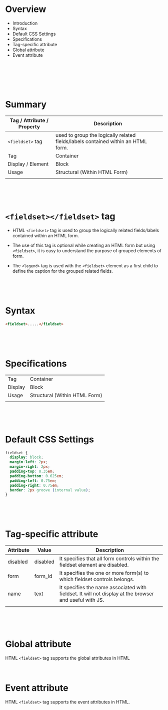 # Overview

- Introduction
- Syntax
- Default CSS Settings
- Specifications
- Tag-specific attribute
- Global attribute
- Event attribute

&nbsp;

&nbsp;

&nbsp;

# Summary

| Tag / Attribute / Property | Description                                                                      |
| -------------------------- | -------------------------------------------------------------------------------- |
| `<fieldset>` tag           | used to group the logically related fields/labels contained within an HTML form. |
| Tag                        | Container                                                                        |
| Display / Element          | Block                                                                            |
| Usage                      | Structural (Within HTML Form)                                                    |
|                            |                                                                                  |

&nbsp;

&nbsp;

# `<fieldset></fieldset>` tag

- HTML `<fieldset>` tag is used to group the logically related fields/labels contained within an HTML form.

- The use of this tag is optional while creating an HTML form but using `<fieldset>`, it is easy to understand the purpose of grouped elements of form.

- The `<legend>` tag is used with the `<fieldset>` element as a first child to define the caption for the grouped related fields.

&nbsp;

&nbsp;

# Syntax

```html
<fieldset>.....</fieldset>
```

&nbsp;

&nbsp;

# Specifications

|         |                               |
| ------- | ----------------------------- |
| Tag     | Container                     |
| Display | Block                         |
| Usage   | Structural (Within HTML Form) |
|         |                               |

&nbsp;

&nbsp;

# Default CSS Settings

```css
fieldset {
  display: block;
  margin-left: 2px;
  margin-right: 2px;
  padding-top: 0.35em;
  padding-bottom: 0.625em;
  padding-left: 0.75em;
  padding-right: 0.75em;
  border: 2px groove (internal value);
}
```

&nbsp;

&nbsp;

# Tag-specific attribute

| Attribute | Value    | Description                                                                                            |
| --------- | -------- | ------------------------------------------------------------------------------------------------------ |
| disabled  | disabled | It specifies that all form controls within the fieldset element are disabled.                          |
| form      | form_id  | It specifies the one or more form(s) to which fieldset controls belongs.                               |
| name      | text     | It specifies the name associated with fieldset. It will not display at the browser and useful with JS. |
|           |          |                                                                                                        |

&nbsp;

&nbsp;

# Global attribute

HTML `<fieldset>` tag supports the global attributes in HTML

&nbsp;

# Event attribute

HTML `<fieldset>` tag supports the event attributes in HTML.
